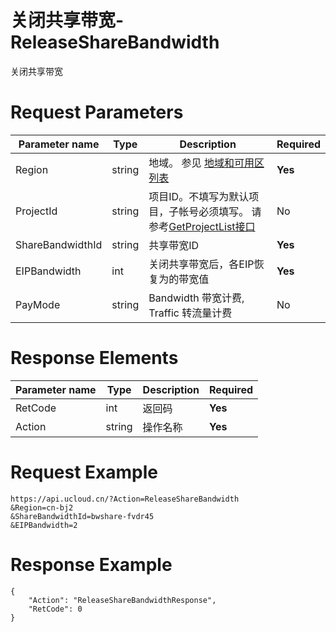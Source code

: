 # 关闭共享带宽-ReleaseShareBandwidth

关闭共享带宽

# Request Parameters
|Parameter name|Type|Description|Required|
|---|---|---|---|
|Region|string|地域。 参见 [地域和可用区列表](api/summary/regionlist)|**Yes**|
|ProjectId|string|项目ID。不填写为默认项目，子帐号必须填写。 请参考[GetProjectList接口](api/summary/get_project_list)|No|
|ShareBandwidthId|string|共享带宽ID|**Yes**|
|EIPBandwidth|int|关闭共享带宽后，各EIP恢复为的带宽值|**Yes**|
|PayMode|string|Bandwidth 带宽计费, Traffic 转流量计费|No|

# Response Elements
|Parameter name|Type|Description|Required|
|---|---|---|---|
|RetCode|int|返回码|**Yes**|
|Action|string|操作名称|**Yes**|

# Request Example
```
https://api.ucloud.cn/?Action=ReleaseShareBandwidth
&Region=cn-bj2
&ShareBandwidthId=bwshare-fvdr45
&EIPBandwidth=2
```

# Response Example
```
{
    "Action": "ReleaseShareBandwidthResponse", 
    "RetCode": 0
}
```

